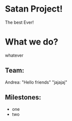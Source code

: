 # Satan Project!

The best Ever!

# What we do?

whatever

## Team:



Andrea: "Hello friends" "jajajaj"


## Milestones:

- one
- two